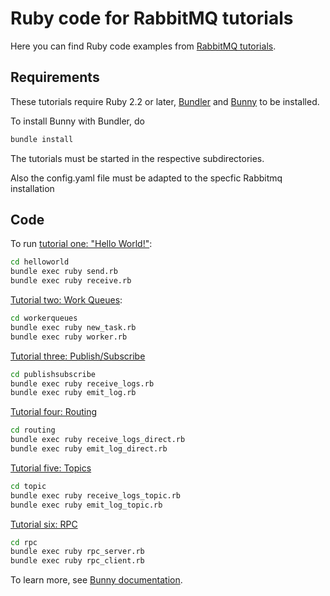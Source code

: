 # Ruby code for RabbitMQ tutorials

Here you can find Ruby code examples from
[RabbitMQ tutorials](https://www.rabbitmq.com/getstarted.html).

## Requirements

These tutorials require Ruby 2.2 or later, [Bundler](https://bundler.io/) and [Bunny](http://rubybunny.info) to be installed.

To install Bunny with Bundler, do

``` sh
bundle install
```


The tutorials must be started in the respective subdirectories.

Also the config.yaml file must be adapted to the specfic Rabbitmq
installation

## Code

To run [tutorial one: "Hello World!"](https://www.rabbitmq.com/tutorial-one-ruby.html):

``` sh
cd helloworld
bundle exec ruby send.rb
bundle exec ruby receive.rb
```

[Tutorial two: Work Queues](https://www.rabbitmq.com/tutorial-two-ruby.html):

``` sh
cd workerqueues
bundle exec ruby new_task.rb
bundle exec ruby worker.rb
```

[Tutorial three: Publish/Subscribe](https://www.rabbitmq.com/tutorial-three-ruby.html)

``` sh
cd publishsubscribe
bundle exec ruby receive_logs.rb
bundle exec ruby emit_log.rb
```

[Tutorial four: Routing](https://www.rabbitmq.com/tutorial-four-ruby.html)

``` sh
cd routing
bundle exec ruby receive_logs_direct.rb
bundle exec ruby emit_log_direct.rb
```

[Tutorial five: Topics](https://www.rabbitmq.com/tutorial-five-ruby.html)

``` sh
cd topic
bundle exec ruby receive_logs_topic.rb
bundle exec ruby emit_log_topic.rb
```

[Tutorial six: RPC](https://www.rabbitmq.com/tutorial-six-ruby.html)

``` sh
cd rpc
bundle exec ruby rpc_server.rb
bundle exec ruby rpc_client.rb
```

To learn more, see [Bunny documentation](http://rubybunny.info).